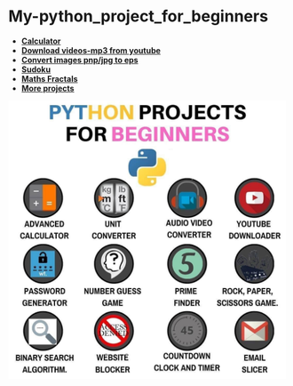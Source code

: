# My-python_project_for_beginners

- **[Calculator](https://github.com/jcombari/My-python_project_for_beginners/tree/main/01_calculator)**
- **[Download videos-mp3 from youtube](https://github.com/jcombari/My-python_project_for_beginners/tree/main/02_Youtube)**
- **[Convert images pnp/jpg to eps](https://github.com/jcombari/My-python_project_for_beginners/tree/main/03_working%20with%20image)**
- **[Sudoku](https://github.com/jcombari/My-python_project_for_beginners/tree/main/04_sudoku)**
- **[Maths Fractals](https://github.com/jcombari/My-python_project_for_beginners/tree/main/05_fractals)**
- **[More projects](https://github.com/jcombari/My-python_project_for_beginners/tree/main/06_Projects)**


<img src="https://github.com/jcombari/My-python_project_for_beginners/blob/main/img/A%20set%20of%20Python%20project%20ideas%20for%20beginners!.jpg" width="500" height="500" alt="A 200x200 image">

